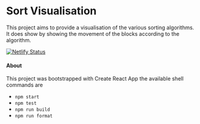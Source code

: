 # Sort Visualisation

This project aims to provide a visualisation of the various sorting algorithms. It does show by showing the movement of the blocks according to the algorithm.

[![Netlify Status](https://api.netlify.com/api/v1/badges/93dac1fb-6e67-48d5-bee5-459a49e152bf/deploy-status)](https://app.netlify.com/sites/asortvisualizer/deploys)

#### About

This project was bootstrapped with Create React App the available shell commands are

- `npm start`
- `npm test`
- `npm run build`
- `npm run format`
